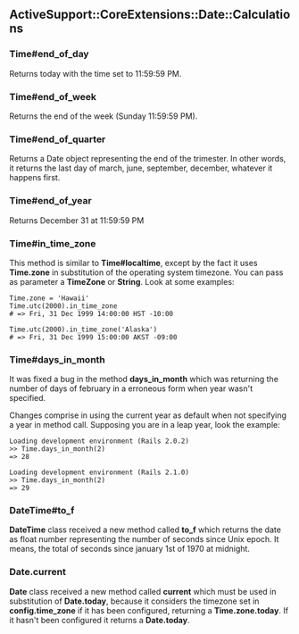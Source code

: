 ## ActiveSupport::CoreExtensions::Date::Calculations

### Time#end\_of\_day

Returns today with the time set to 11:59:59 PM.

### Time#end\_of\_week

Returns the end of the week (Sunday 11:59:59 PM).

### Time#end\_of\_quarter

Returns a Date object representing the end of the trimester. In other words, it returns the last day of march, june, september, december, whatever it happens first.

### Time#end\_of\_year

Returns December 31 at 11:59:59 PM

### Time#in\_time\_zone

This method is similar to **Time#localtime**, except by the fact it uses **Time.zone** in substitution of the operating system timezone. You can pass as parameter a **TimeZone** or **String**. Look at some examples:

	Time.zone = 'Hawaii'
	Time.utc(2000).in_time_zone
	# => Fri, 31 Dec 1999 14:00:00 HST -10:00

	Time.utc(2000).in_time_zone('Alaska')
	# => Fri, 31 Dec 1999 15:00:00 AKST -09:00

### Time#days\_in\_month

It was fixed a bug in the method **days\_in\_month** which was returning the number of days of february in a erroneous form when year wasn't specified. 

Changes comprise in using the current year as default when not specifying a year in method call. Supposing you are in a leap year, look the example:

	Loading development environment (Rails 2.0.2)
	>> Time.days_in_month(2)
	=> 28

	Loading development environment (Rails 2.1.0)
	>> Time.days_in_month(2)
	=> 29

### DateTime#to_f

**DateTime** class received a new method called **to_f** which returns the date as float number representing the number of seconds since Unix epoch. It means, the total of seconds since january 1st of 1970 at midnight.

### Date.current

**Date** class received a new method called **current** which must be used in substitution of **Date.today**, because it considers the timezone set in **config.time\_zone** if it has been configured, returning a **Time.zone.today**. If it hasn't been configured  it returns a **Date.today**.